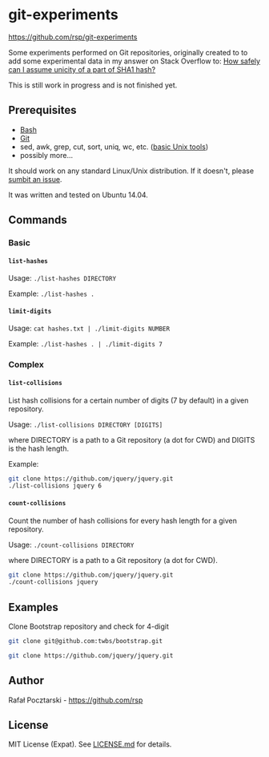 git-experiments
===============

https://github.com/rsp/git-experiments

Some experiments performed on Git repositories, originally created
to to add some experimental data in my answer on Stack Overflow to:
[How safely can I assume unicity of a part of SHA1 hash?](http://stackoverflow.com/questions/5388781/how-safely-can-i-assume-unicity-of-a-part-of-sha1-hash/5388847#5388847)

This is still work in progress and is not finished yet.

Prerequisites
-------------
* [Bash](https://www.gnu.org/software/bash/)
* [Git](http://git-scm.com/)
* sed, awk, grep, cut, sort, uniq, wc, etc. ([basic Unix tools](http://www.cs.toronto.edu/~maclean/csc209/unixtools.html))
* possibly more...

It should work on any standard Linux/Unix distribution. If it doesn't,
please [sumbit an issue](https://github.com/rsp/git-experiments/issues).

It was written and tested on Ubuntu 14.04.

Commands
--------

### Basic

#### `list-hashes`

Usage: `./list-hashes DIRECTORY`

Example: `./list-hashes .`

#### `limit-digits`

Usage: `cat hashes.txt | ./limit-digits NUMBER`

Example: `./list-hashes . | ./limit-digits 7`

### Complex

#### `list-collisions`

List hash collisions for a certain number of digits (7 by default) in a given repository.

Usage: `./list-collisions DIRECTORY [DIGITS]`

where DIRECTORY is a path to a Git repository (a dot for CWD) and DIGITS is the hash length.

Example:

```bash
git clone https://github.com/jquery/jquery.git
./list-collisions jquery 6
```

#### `count-collisions`

Count the number of hash collisions for every hash length for a given repository.

Usage: `./count-collisions DIRECTORY`

where DIRECTORY is a path to a Git repository (a dot for CWD).

```bash
git clone https://github.com/jquery/jquery.git
./count-collisions jquery
```

Examples
--------

Clone Bootstrap repository and check for 4-digit 

```bash
git clone git@github.com:twbs/bootstrap.git

```

```bash
git clone https://github.com/jquery/jquery.git

```

Author
------
Rafał Pocztarski - https://github.com/rsp

License
-------
MIT License (Expat). See [LICENSE.md](LICENSE.md) for details.
